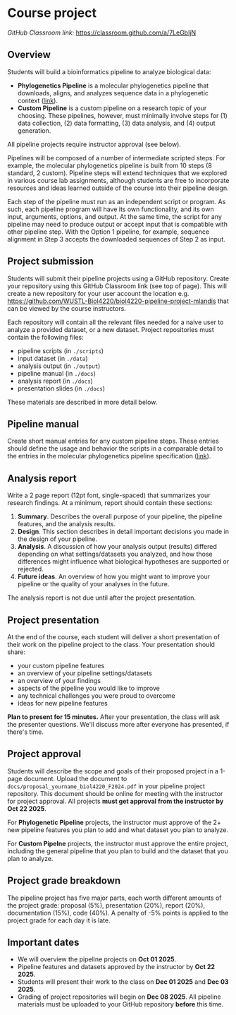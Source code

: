 # Course project

*GitHub Classroom link:* https://classroom.github.com/a/7LeGbIjN

## Overview

Students will build a bioinformatics pipeline to analyze biological data:

- **Phylogenetics Pipeline** is a molecular phylogenetics pipeline that downloads, aligns, and analyzes sequence data in a phylogenetic context ([link](assets/course_project/mol_phylo_project.md)).
- **Custom Pipeline** is a custom pipeline on a research topic of your choosing. These pipelines, however, must minimally involve steps for (1) data collection, (2) data formatting, (3) data analysis, and (4) output generation.

All pipeline projects require instructor approval (see below).

Pipelines will be composed of a number of intermediate scripted steps. For example, the molecular phylogenetics pipeline is built from 10 steps (8 standard, 2 custom). Pipeline steps will extend techniques that we explored in various course lab assignments, although students are free to incorporate resources and ideas learned outside of the course into their pipeline design.

Each step of the pipeline must run as an independent script or program. As such, each pipeline program will have its own functionality, and its own input, arguments, options, and output. At the same time, the script for any pipeline may need to produce output or accept input that is compatible with other pipeline step. With the Option 1 pipeline, for example, sequence alignment in Step 3 accepts the downloaded sequences of Step 2 as input.

## Project submission
Students will submit their pipeline projects using a GitHub repository. Create your repository using this GitHub Classroom link (see top of page). This will create a new repository for your user account the location e.g. https://github.com/WUSTL-Biol4220/biol4220-pipeline-project-mlandis that can be viewed by the course instructors.
 
Each repository will contain all the relevant files needed for a naive user to analyze a provided dataset, or a new dataset. Project repositories must contain the following files:
  - pipeline scripts (in `./scripts`)
  - input dataset (in `./data`)
  - analysis output (in `./output`)
  - pipeline manual (in `./docs`)
  - analysis report (in `./docs`)
  - presentation slides (in `./docs`)
  
These materials are described in more detail below.

## Pipeline manual

Create short manual entries for any custom pipeline steps. These entries should define the usage and behavior the scripts in a comparable detail to the entries in the molecular phylogenetics pipeline specification ([link](assets/course_project/mol_phylo_project.md)).

## Analysis report

Write a 2 page report (12pt font, single-spaced) that summarizes your research findings. At a minimum, report should contain these sections:

1. **Summary**. Describes the overall purpose of your pipeline, the pipeline features, and the analysis results.
2. **Design**. This section describes in detail important decisions you made in the design of your pipeline.
3. **Analysis**. A discussion of how your analysis output (results) differed depending on what settings/datasets you analyzed, and how those differences might influence what biological hypotheses are supported or rejected.
4. **Future ideas**. An overview of how you might want to improve your pipeline or the quality of your analyses in the future.

The analysis report is not due until after the project presentation.

## Project presentation

At the end of the course, each student will deliver a short presentation of their work on the pipeline project to the class. Your presentation should share:
  - your custom pipeline features
  - an overview of your pipeline settings/datasets
  - an overview of your findings
  - aspects of the pipeline you would like to improve
  - any technical challenges you were proud to overcome
  - ideas for new pipeline features
  
**Plan to present for 15 minutes.** After your presentation, the class will ask the presenter questions. We'll discuss more after everyone has presented, if there's time.

## Project approval

Students will describe the scope and goals of their proposed project in a 1-page document. Upload the document to `docs/proposal_yourname_biol4220_F2024.pdf` in your pipeline project repository. This document should be online for meeting with the instructor for project approval. All projects **must get approval from the instructor by Oct 22 2025**. 

For **Phylogenetic Pipeline** projects, the instructor must approve of the 2+ new pipeline features you plan to add and what dataset you plan to analyze.

For **Custom Pipelne** projects, the instructor must approve the entire project, including the general pipeline that you plan to build and the dataset that you plan to analyze.

## Project grade breakdown

The pipeline project has five major parts, each worth different amounts of the project grade: proposal (5%), presentation (20%), report (20%), documentation (15%), code (40%). A penalty of -5% points is applied to the project grade for each day it is late.

## Important dates

- We will overview the pipeline projects on **Oct 01 2025**.
- Pipeline features and datasets approved by the instructor by **Oct 22 2025**.
- Students will present their work to the class on **Dec 01 2025** and **Dec 03 2025**.
- Grading of project repositories will begin on **Dec 08 2025**. All pipeline materials must be uploaded to your GitHub repository **before** this time.
